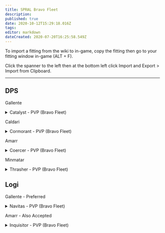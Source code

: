 ```yaml
---
title: SPRAL Bravo Fleet
description: 
published: true
date: 2020-10-12T15:29:18.016Z
tags: 
editor: markdown
dateCreated: 2020-07-20T16:25:58.549Z
---
```


To import a fitting from the wiki to in-game, copy the fitting then go to your fitting window in-game (ALT + F).

Click the spanner to the left then at the bottom left click Import and Export > Import from Clipboard.

---
## DPS

Gallente
<details>
  <summary>Catalyst - PVP (Bravo Fleet)</summary>
[Catalyst, Catalyst - PVP (Bravo Fleet)]

Damage Control I
200mm Crystalline Carbonide Restrained Plates
Magnetic Field Stabilizer I

5MN Quad LiF Restrained Microwarpdrive
Faint Epsilon Scoped Warp Scrambler

Anode Light Ion Particle Cannon I
Anode Light Ion Particle Cannon I
Anode Light Ion Particle Cannon I
Anode Light Ion Particle Cannon I
Anode Light Ion Particle Cannon I
Anode Light Ion Particle Cannon I
Anode Light Ion Particle Cannon I
Anode Light Ion Particle Cannon I

Small Explosive Armor Reinforcer I
Small Hyperspatial Velocity Optimizer I
Small Hyperspatial Velocity Optimizer I


Antimatter Charge S x2000
Caldari Navy Antimatter Charge S x1000
Iron Charge S x1000
Nanite Repair Paste x20
</details>

Caldari
<details>
  <summary>Cormorant - PVP (Bravo Fleet)</summary>
[Cormorant, Cormorant - PVP (Bravo Fleet)]

Damage Control I
200mm Crystalline Carbonide Restrained Plates

5MN Quad LiF Restrained Microwarpdrive
Faint Epsilon Scoped Warp Scrambler
X5 Enduring Stasis Webifier

Anode Light Ion Particle Cannon I
Anode Light Ion Particle Cannon I
Anode Light Ion Particle Cannon I
Anode Light Ion Particle Cannon I
Anode Light Ion Particle Cannon I
Anode Light Ion Particle Cannon I
Anode Light Ion Particle Cannon I
OE-5200 Rocket Launcher

Small Explosive Armor Reinforcer I
Small Hyperspatial Velocity Optimizer I
Small Hyperspatial Velocity Optimizer I


Antimatter Charge S x2000
Caldari Navy Antimatter Charge S x1000
Iron Charge S x1000
Nanite Repair Paste x20
Scourge Rocket x200
</details>

Amarr
<details>
  <summary>Coercer - PVP (Bravo Fleet)</summary>
[Coercer, Coercer - PVP (Bravo Fleet)]

Damage Control I
200mm Rolled Tungsten Compact Plates
Extruded Compact Heat Sink

5MN Y-T8 Compact Microwarpdrive
Faint Epsilon Scoped Warp Scrambler

Small Focused Modal Pulse Laser I
Small Focused Modal Pulse Laser I
Small Focused Modal Pulse Laser I
Small Focused Modal Pulse Laser I
Small Focused Modal Pulse Laser I
Small Focused Modal Pulse Laser I
Small Focused Modal Pulse Laser I
Small Focused Modal Pulse Laser I

Small Explosive Armor Reinforcer I
Small Hyperspatial Velocity Optimizer I
Small Hyperspatial Velocity Optimizer I


Multifrequency S x8
Radio S x8
Nanite Repair Paste x20
</details>

Minmatar
<details>
  <summary>Thrasher - PVP (Bravo Fleet)</summary>
[Thrasher, Thrasher - PVP (Bravo Fleet)]

Damage Control I
400mm Crystalline Carbonide Restrained Plates

5MN Quad LiF Restrained Microwarpdrive
Faint Epsilon Scoped Warp Scrambler
X5 Enduring Stasis Webifier

200mm Light Carbine Repeating Cannon I
200mm Light Carbine Repeating Cannon I
200mm Light Carbine Repeating Cannon I
200mm Light Carbine Repeating Cannon I
200mm Light Carbine Repeating Cannon I
200mm Light Carbine Repeating Cannon I
200mm Light Carbine Repeating Cannon I
OE-5200 Rocket Launcher

Small Explosive Armor Reinforcer I
Small Hyperspatial Velocity Optimizer I
Small Hyperspatial Velocity Optimizer I


Nanite Repair Paste x20
Arch Angel Phased Plasma S x1000
Carbonized Lead S x1000
Phased Plasma S x2000
Scourge Rocket x200
</details>


## Logi

Gallente - Preferred
<details>
  <summary>Navitas - PVP (Bravo Fleet)</summary>
[Navitas, Navitas - PVP (Bravo Fleet)]

Damage Control I
400mm Crystalline Carbonide Restrained Plates
Micro Auxiliary Power Core I

5MN Quad LiF Restrained Microwarpdrive
Small F-RX Compact Capacitor Booster
Alumel-Wired Enduring Sensor Booster

Small Solace Scoped Remote Armor Repairer
Small Solace Scoped Remote Armor Repairer
Small Solace Scoped Remote Armor Repairer

Small Explosive Armor Reinforcer I
Small Trimark Armor Pump I
Small Hyperspatial Velocity Optimizer I


Warrior I x1


Navy Cap Booster 400 x15
Nanite Repair Paste x20
ECCM Script x1
Scan Resolution Script x1
Targeting Range Script x1
</details>

Amarr - Also Accepted
<details>
  <summary>Inquisitor - PVP (Bravo Fleet)</summary>
[Inquisitor, Inquisitor - PVP (Bravo Fleet)]

Damage Control I
400mm Crystalline Carbonide Restrained Plates
Compact Multispectrum Energized Membrane
Micro Auxiliary Power Core I

5MN Quad LiF Restrained Microwarpdrive
Small F-RX Compact Capacitor Booster

Small Solace Scoped Remote Armor Repairer
Small Solace Scoped Remote Armor Repairer
Small Solace Scoped Remote Armor Repairer

Small Explosive Armor Reinforcer I
Small Trimark Armor Pump I
Small Hyperspatial Velocity Optimizer I


Warrior I x1


Navy Cap Booster 400 x15
Nanite Repair Paste x20
</details>